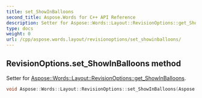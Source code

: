 ```yaml
---
title: set_ShowInBalloons
second_title: Aspose.Words for C++ API Reference
description: Setter for Aspose::Words::Layout::RevisionOptions::get_ShowInBalloons. 
type: docs
weight: 0
url: /cpp/aspose.words.layout/revisionoptions/set_showinballoons/
---
```

## RevisionOptions.set_ShowInBalloons method


Setter for [Aspose::Words::Layout::RevisionOptions::get_ShowInBalloons](../get_showinballoons/).

```cpp
void Aspose::Words::Layout::RevisionOptions::set_ShowInBalloons(Aspose::Words::Layout::ShowInBalloons value)
```

